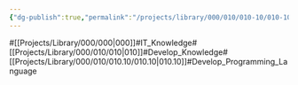 ```yaml
---
{"dg-publish":true,"permalink":"/projects/library/000/010/010-10/010-10/","noteIcon":"0","created":"2024-01-24T15:24:09.123+09:00","updated":"2024-03-20T02:04:57.596+09:00"}
---
```


#[[Projects/Library/000/000\|000]]#IT_Knowledge#[[Projects/Library/000/010/010\|010]]#Develop_Knowledge#[[Projects/Library/000/010/010.10/010.10\|010.10]]#Develop_Programming_Language




